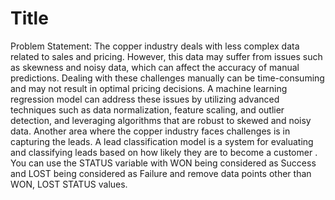 # Title
Problem Statement:
The copper industry deals with less complex data related to sales and pricing. However, this data may suffer from issues such as skewness and noisy data, which can affect the accuracy of manual predictions. 
Dealing with these challenges manually can be time-consuming and may not result in optimal pricing decisions. A machine learning regression model can address these issues by utilizing advanced techniques such as data normalization, feature scaling, and outlier detection, and leveraging algorithms that are robust to skewed and noisy data.
Another area where the copper industry faces challenges is in capturing the leads. A lead classification model is a system for evaluating and classifying leads based on how likely they are to become a customer . 
You can use the STATUS variable with WON being considered as Success and LOST being considered as Failure and remove data points other than WON, LOST STATUS values.
